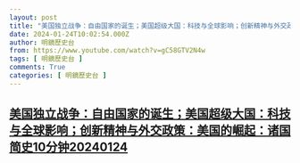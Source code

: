 ```yaml
---
layout: post
title: "美国独立战争：自由国家的诞生；美国超级大国：科技与全球影响；创新精神与外交政策：美国的崛起：诸国简史10分钟20240124"
date: 2024-01-24T10:02:54.000Z
author: 明鏡歷史台
from: https://www.youtube.com/watch?v=gC58GTV2N4w
tags: [ 明鏡歷史台 ]
comments: True
categories: [ 明鏡歷史台 ]
---
```

<!--1706090574000-->
[美国独立战争：自由国家的诞生；美国超级大国：科技与全球影响；创新精神与外交政策：美国的崛起：诸国简史10分钟20240124](https://www.youtube.com/watch?v=gC58GTV2N4w)
------

<div>

</div>
